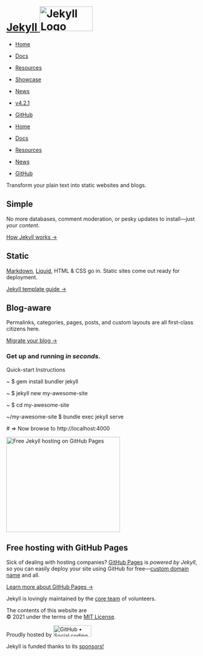 <a href="https://jekyllrb.com/" class="logo"><span class="sr-only">Jekyll</span> <img src="https://jekyllrb.com/img/logo-2x.png" alt="Jekyll Logo" width="140" height="65" /></a>
=================================================================================================================================================================================

-   [Home](https://jekyllrb.com/)
-   [Docs](https://jekyllrb.com/docs/)
-   [Resources](https://jekyllrb.com/resources/)
-   [Showcase](https://jekyllrb.com/showcase/)
-   [News](https://jekyllrb.com/news/)

-   [v4.2.1](https://github.com/jekyll/jekyll/releases/tag/v4.2.1)
-   [GitHub](https://github.com/jekyll/jekyll)

-   [Home](https://jekyllrb.com/)
-   [Docs](https://jekyllrb.com/docs/)
-   [Resources](https://jekyllrb.com/resources/)
-   [News](https://jekyllrb.com/news/)
-   [GitHub](https://github.com/jekyll/jekyll)

Transform your plain text into static websites and blogs.

Simple
------

No more databases, comment moderation, or pesky updates to install—just *your content*.

[How Jekyll works →](https://jekyllrb.com/docs/usage/)

Static
------

[Markdown](https://daringfireball.net/projects/markdown/), [Liquid](https://github.com/Shopify/liquid/wiki), HTML <span class="amp">&</span> CSS go in. Static sites come out ready for deployment.

[Jekyll template guide →](https://jekyllrb.com/docs/templates/)

Blog-aware
----------

Permalinks, categories, pages, posts, and custom layouts are all first-class citizens here.

[Migrate your blog →](http://import.jekyllrb.com/)

### Get up and running *in seconds*.

Quick-start Instructions

<span class="path">~</span> <span class="prompt">$</span> <span class="command">gem install bundler jekyll</span>

<span class="path">~</span> <span class="prompt">$</span> <span class="command">jekyll new my-awesome-site</span>

<span class="path">~</span> <span class="prompt">$</span> <span class="command">cd my-awesome-site</span>

<span class="path">~/my-awesome-site</span> <span class="prompt">$</span> <span class="command">bundle exec jekyll serve</span>

<span class="output">\# =&gt; Now browse to http://localhost:4000</span>

<img src="https://jekyllrb.com/img/octojekyll.png" alt="Free Jekyll hosting on GitHub Pages" width="300" height="251" />

**Free hosting** with GitHub Pages
----------------------------------

Sick of dealing with hosting companies? [GitHub Pages](https://pages.github.com/) is *powered by Jekyll*, so you can easily deploy your site using GitHub for free—[custom domain name](https://help.github.com/articles/about-supported-custom-domains/) and all.

[Learn more about GitHub Pages →](https://pages.github.com/)

Jekyll is lovingly maintained by the [core team](https://jekyllrb.com/team/) of volunteers.

The contents of this website are  
© 2021 under the terms of the [MIT License](https://github.com/jekyll/jekyll/blob/master/LICENSE).

Proudly hosted by [<img src="https://jekyllrb.com/img/footer-logo.png" alt="GitHub • Social coding" width="100" height="30" />](https://github.com/)

Jekyll is funded thanks to its [sponsors!](https://github.com/jekyll/jekyll#sponsors)
